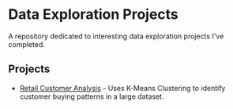 # Data Exploration Projects

A repository dedicated to interesting data exploration projects I've completed.

## Projects

- [Retail Customer Analysis](/retail-customer-analysis) - Uses K-Means Clustering to identify customer buying patterns in a large dataset.

